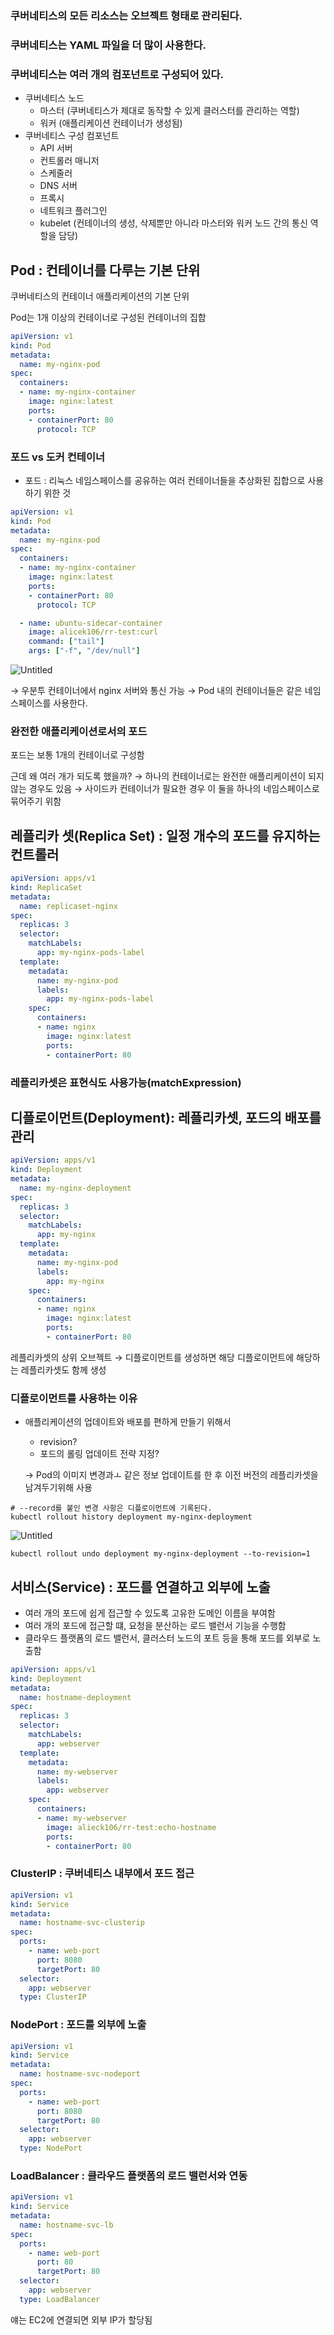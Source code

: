### 쿠버네티스의 모든 리소스는 오브젝트 형태로 관리된다.

### 쿠버네티스는 YAML 파일을 더 많이 사용한다.

### 쿠버네티스는 여러 개의 컴포넌트로 구성되어 있다.

- 쿠버네티스 노드
    - 마스터 (쿠버네티스가 제대로 동작할 수 있게 클러스터를 관리하는 역할)
    - 워커 (애플리케이션 컨테이너가 생성됨)
- 쿠버네티스 구성 컴포넌트
    - API 서버
    - 컨트롤러 매니저
    - 스케줄러
    - DNS 서버
    - 프록시
    - 네트워크 플러그인
    - kubelet (컨테이너의 생성, 삭제뿐만 아니라 마스터와 워커 노드 간의 통신 역할을 담당)

## Pod : 컨테이너를 다루는 기본 단위

쿠버네티스의 컨테이너 애플리케이션의 기본 단위

Pod는 1개 이상의 컨테이너로 구성된 컨테이너의 집합

```yaml
apiVersion: v1
kind: Pod
metadata:
  name: my-nginx-pod
spec:
  containers:
  - name: my-nginx-container
    image: nginx:latest
    ports:
    - containerPort: 80
      protocol: TCP
```

### 포드 vs 도커 컨테이너

- 포드 : 리눅스 네임스페이스를 공유하는 여러 컨테이너들을 추상화된 집합으로 사용하기 위한 것

```yaml
apiVersion: v1
kind: Pod
metadata:
  name: my-nginx-pod
spec:
  containers:
  - name: my-nginx-container
    image: nginx:latest
    ports:
    - containerPort: 80
      protocol: TCP

  - name: ubuntu-sidecar-container
    image: alicek106/rr-test:curl
    command: ["tail"]
    args: ["-f", "/dev/null"]
```

![Untitled](../../images/%EC%BF%A0%EB%B2%84%EB%84%A4%ED%8B%B0%EC%8A%A4%EC%8B%9C%EC%9E%91%ED%95%98%EA%B8%B0_1.png)

→ 우분투 컨테이너에서 nginx 서버와 통신 가능 → Pod 내의 컨테이너들은 같은 네임스페이스를 사용한다.

### 완전한 애플리케이션로서의 포드

포드는 보통 1개의 컨테이너로 구성함

근데 왜 여러 개가 되도록 했을까? → 하나의 컨테이너로는 완전한 애플리케이션이 되지 않는 경우도 있음 → 사이드카 컨테이너가 필요한 경우 이 둘을 하나의 네임스페이스로 묶어주기 위함

## 레플리카 셋(Replica Set) : 일정 개수의 포드를 유지하는 컨트롤러

```yaml
apiVersion: apps/v1
kind: ReplicaSet
metadata:
  name: replicaset-nginx
spec:
  replicas: 3
  selector:
    matchLabels:
      app: my-nginx-pods-label
  template:
    metadata:
      name: my-nginx-pod
      labels:
        app: my-nginx-pods-label
    spec:
      containers:
      - name: nginx
        image: nginx:latest
        ports:
        - containerPort: 80
```

### 레플리카셋은 표현식도 사용가능(matchExpression)

## 디플로이먼트(Deployment): 레플리카셋, 포드의 배포를 관리

```yaml
apiVersion: apps/v1
kind: Deployment
metadata:
  name: my-nginx-deployment
spec:
  replicas: 3
  selector:
    matchLabels:
      app: my-nginx
  template:
    metadata:
      name: my-nginx-pod
      labels:
        app: my-nginx
    spec:
      containers:
      - name: nginx
        image: nginx:latest
        ports:
        - containerPort: 80
```

레플리카셋의 상위 오브젝트 → 디플로이먼트를 생성하면 해당 디플로이먼트에 해당하는 레플리카셋도 함께 생성

### 디플로이먼트를 사용하는 이유

- 애플리케이션의 업데이트와 배포를 편하게 만들기 위해서
    - revision?
    - 포드의 롤링 업데이트 전략 지정?
    
    → Pod의 이미지 변경과ㅗ 같은 정보 업데이트를 한 후 이전 버전의 레플리카셋을 남겨두기위해 사용
    

```
# --record를 붙인 변경 사항은 디플로이먼트에 기록된다.
kubectl rollout history deployment my-nginx-deployment
```

![Untitled](../../images/%EC%BF%A0%EB%B2%84%EB%84%A4%ED%8B%B0%EC%8A%A4%EC%8B%9C%EC%9E%91%ED%95%98%EA%B8%B0_2.png)

```
kubectl rollout undo deployment my-nginx-deployment --to-revision=1
```

## 서비스(Service) : 포드를 연결하고 외부에 노출

- 여러 개의 포드에 쉽게 접근할 수 있도록 고유한 도메인 이름을 부여함
- 여러 개의 포드에 접근할 떄, 요청을 분산하는 로드 밸런서 기능을 수행함
- 클라우드 플랫폼의 로드 밸런서, 클러스터 노드의 포트 등을 통해 포드를 외부로 노출함

```yaml
apiVersion: apps/v1
kind: Deployment
metadata:
  name: hostname-deployment
spec:
  replicas: 3
  selector:
    matchLabels:
      app: webserver
  template:
    metadata:
      name: my-webserver
      labels:
        app: webserver
    spec:
      containers:
      - name: my-webserver
        image: alieck106/rr-test:echo-hostname
        ports:
        - containerPort: 80
```

### ClusterIP : 쿠버네티스 내부에서 포드 접근

```yaml
apiVersion: v1
kind: Service
metadata:
  name: hostname-svc-clusterip
spec:
  ports:
    - name: web-port
      port: 8080
      targetPort: 80
  selector:
    app: webserver
  type: ClusterIP
```

### NodePort : 포드를 외부에 노출

```yaml
apiVersion: v1
kind: Service
metadata:
  name: hostname-svc-nodeport
spec:
  ports:
    - name: web-port
      port: 8080
      targetPort: 80
  selector:
    app: webserver
  type: NodePort
```

### LoadBalancer : 클라우드 플랫폼의 로드 밸런서와 연동

```yaml
apiVersion: v1
kind: Service
metadata:
  name: hostname-svc-lb
spec:
  ports:
    - name: web-port
      port: 80
      targetPort: 80
  selector:
    app: webserver
  type: LoadBalancer
```

얘는 EC2에 연결되면 외부 IP가 할당됨